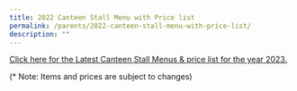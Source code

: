 ```yaml
---
title: 2022 Canteen Stall Menu with Price list
permalink: /parents/2022-canteen-stall-menu-with-price-list/
description: ""
---
```


[Click here for the Latest Canteen Stall Menus & price list for the year 2023.](/files/Canteen%20menu%202023%20updated%2029%20Dec%202022.pdf)

(* Note: Items and prices are subject to changes)